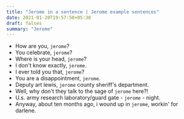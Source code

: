 ```yaml
---
title: "Jerome in a sentence | Jerome example sentences"
date: 2021-01-20T19:57:50+05:30
draft: falses
summary: "Jerome"
---
```

- How are you, `jerome`?
- You celebrate, `jerome`?
- Where is your head, `jerome`?
- I don't know exactly, `jerome`.
- I ever told you that, `jerome`?
- You are a disappointment, `jerome`.
- Deputy art lewis, `jerome` county sheriff's department.
- Well, why don't they talk to the sage of `jerome` here?!
- U.s. army research laboratory/guard gate - `jerome` - night.
- Anyway, about ten months ago, i wound up in `jerome`, workin' for darlene.
                 
